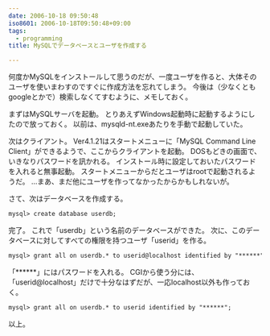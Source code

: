 ```yaml
---
date: 2006-10-18 09:50:48
iso8601: 2006-10-18T09:50:48+09:00
tags:
  - programming
title: MySQLでデータベースとユーザを作成する

---
```


何度かMySQLをインストールして思うのだが、一度ユーザを作ると、大体そのユーザを使いまわすのですぐに作成方法を忘れてしまう。
今後は（少なくともgoogleとかで）検索しなくてすむように、メモしておく。

まずはMySQLサーバを起動。
とりあえずWindows起動時に起動するようにしたので放っておく。
以前は、mysqld-nt.exeあたりを手動で起動していた。

次はクライアント。
Ver4.1.21はスタートメニューに「MySQL Command Line Client」ができるようで、ここからクライアントを起動。
DOSもどきの画面で、いきなりパスワードを訊かれる。
インストール時に設定しておいたパスワードを入れると無事起動。
スタートメニューからだとユーザはrootで起動されるようだ。
…まあ、まだ他にユーザを作ってなかったからかもしれないが。

さて、次はデータベースを作成する。

```default
mysql> create database userdb;
```

完了。
これで「userdb」という名前のデータベースができた。
次に、このデータベースに対してすべての権限を持つユーザ「userid」を作る。

```default
mysql> grant all on userdb.* to userid@localhost identified by "******";
```

「******」にはパスワードを入れる。
CGIから使う分には、「userid@localhost」だけで十分なはずだが、一応localhost以外も作っておく。

```default
mysql> grant all on userdb.* to userid identified by "******";
```

以上。
